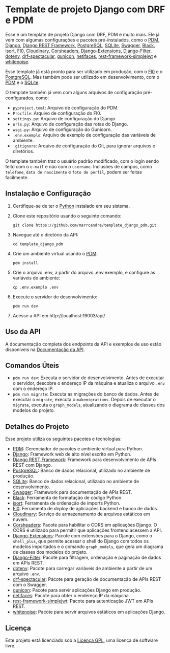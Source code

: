 # Template de projeto Django com DRF e PDM

Esse é um template de projeto Django com DRF, PDM e muito mais. Ele já vem com algumas configurações e pacotes pré-instalados, como o [PDM](https://pdm.fming.dev/), [Django](https://www.djangoproject.com/), [Django REST Framework](https://www.django-rest-framework.org/), [PostgreSQL](https://www.postgresql.org/), [SQLite](https://www.sqlite.org/index.html), [Swagger](https://swagger.io/), [Black](), [isort](), [Fl0](), [Cloudinary](), [Corsheaders](), [Django-Extensions](), [Django-Filter](), [dotenv](), [drf-spectacular](), [gunicon](), [netifaces](), [rest-framework-simplejwt]() e [whitenoise]().

Esse template já está pronto para ser utilizado em produção, com o [Fl0](http://fl0.com) e o [PostgreSQL](https://www.postgresql.org/). Mas também pode ser utilizado em desenvolvimento, com o [PDM](https://pdm.fming.dev/) e o [SQLite](https://www.sqlite.org/index.html).

O template também já vem com alguns arquivos de configuração pré-configurados, como:

- `pyproject.toml`: Arquivo de configuração do PDM.
- `Procfile`: Arquivo de configuração do Fl0.
- `settings.py`: Arquivo de configuração do Django.
- `urls.py`: Arquivo de configuração das rotas do Django.
- `wsgi.py`: Arquivo de configuração do Gunicorn.
- `.env.exemplo`: Arquivo de exemplo de configuração das variáveis de ambiente.
- `.gitignore`: Arquivo de configuração do Git, para ignorar arquivos e diretórios.

O template também traz o usuário padrão modificado, com o login sendo feito com o `e-mail` e não com o `username`. Inclusões de campos, como `telefone`, `data de nascimento` e `foto de perfil`, podem ser feitas facilmente.


## Instalação e Configuração

1. Certifique-se de ter o [Python](https://www.python.org/) instalado em seu sistema.

2. Clone este repositório usando o seguinte comando:

   ```
   git clone https://github.com/marrcandre/template_django_pdm.git
   ```

3. Navegue até o diretório da API:

   ```
   cd template_django_pdm
   ```

4. Crie um ambiente virtual usando o [PDM](https://pdm.fming.dev/):

   ```
   pdm install
   ```

5. Crie o arquivo .env, a partir do arquivo .env.exemplo, e configure as variáveis de ambiente:

   ```
   cp .env.exemplo .env
   ```

6. Execute o servidor de desenvolvimento:

   ```
   pdm run dev
   ```

7. Acesse a API em http://localhost:19003/api/

## Uso da API

A documentação completa dos endpoints da API e exemplos de uso estão disponíveis na [Documentação da API](http://localhost:19003/api/swagger/).

## Comandos Úteis

- `pdm run dev`: Executa o servidor de desenvolvimento. Antes de executar o servidor, descobre o endereço IP da máquina e atualiza o arquivo `.env` com o endereço IP.
- `pdm run migrate`: Executa as migrações do banco de dados. Antes de executar o `migrate`, executa o `makemigrations`. Depois de executar o `migrate`, executa o `graph_models`, atualizando o diagrama de classes dos modelos do projeto.

## Detalhes do Projeto

Esse projeto utiliza os seguintes pacotes e tecnologias:

- [PDM](https://pdm.fming.dev/): Gerenciador de pacotes e ambiente virtual para Python.
- [Django](https://www.djangoproject.com/): Framework web de alto nível escrito em Python.
- [Django REST Framework](https://www.django-rest-framework.org/): Framework para desenvolvimento de APIs REST com Django.
- [PostgreSQL](https://www.postgresql.org/): Banco de dados relacional, utilizado no ambiente de produção.
- [SQLite](https://www.sqlite.org/index.html): Banco de dados relacional, utilizado no ambiente de desenvolvimento.
- [Swagger](https://swagger.io/): Framework para documentação de APIs REST.
- [Black](https://github.com/psf/black): Ferramenta de formatação de código Python.
- [isort](https://pycqa.github.io/isort/): Ferramenta de ordenação de imports Python.
- [Fl0](http://fl0.com): Ferramenta de _deploy_ de aplicações backend e banco de dados.
- [Cloudinary](https://cloudinary.com/): Serviço de armazenamento de arquivos estáticos em nuvem.
- [Corsheaders](https://pypi.org/project/django-cors-headers/): Pacote para habilitar o CORS em aplicações Django. O CORS é utilizado para permitir que aplicações frontend acessem a API.
- [Django-Extensions](https://django-extensions.readthedocs.io/en/latest/): Pacote com extensões para o Django, como o `shell_plus`, que permite acessar o shell do Django com todos os modelos importados e o comando `graph_models`, que gera um diagrama de classes dos modelos do projeto.
- [Django-Filter](https://django-filter.readthedocs.io/en/stable/): Pacote para filtragem, ordenação e paginação de dados em APIs REST.
- [dotenv](https://pypi.org/project/python-dotenv/): Pacote para carregar variáveis de ambiente a partir de um arquivo `.env`.
- [drf-spectacular](https://drf-spectacular.readthedocs.io/en/latest/): Pacote para geração de documentação de APIs REST com o Swagger.
- [gunicon](https://gunicorn.org/): Pacote para servir aplicações Django em produção.
- [netifaces](https://pypi.org/project/netifaces/): Pacote para obter o endereço IP da máquina.
- [rest-framework-simplejwt](https://django-rest-framework-simplejwt.readthedocs.io/en/latest/): Pacote para autenticação JWT em APIs REST.
- [whitenoise](http://whitenoise.evans.io/en/stable/): Pacote para servir arquivos estáticos em aplicações Django.

## Licença

Este projeto está licenciado sob a [Licença GPL](https://www.gnu.org/licenses/gpl-3.0.html), uma licença de software livre.



